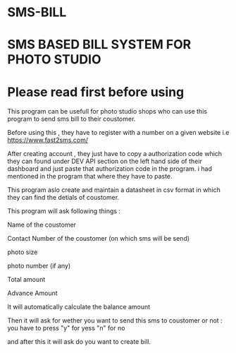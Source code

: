 # SMS-BILL
# SMS BASED BILL SYSTEM FOR PHOTO STUDIO 

# Please read first before using

This program can be usefull for photo studio shops who can use this program to send sms bill to their coustomer.

Before using this , they have to register with a number on a given website i.e https://www.fast2sms.com/

After creating account , they just have to copy a authorization code which they can found under DEV API section on the left hand side of their dashboard
and just paste that authorization code in the program. i had mentioned in the program that where they have to paste.

This program aslo create and maintain a datasheet in csv format in which they can find the detials of coustomer. 

This program will ask following things :

Name of the coustomer 

Contact Number of the coustomer (on which sms will be send)

photo size

photo number (if any)

Total amount 

Advance Amount

It will automatically calculate the balance amount 

Then it will ask for wether you want to send this sms to coustomer or not : you have to press "y" for yess "n" for no 


and after this it will ask do you want to create bill.



